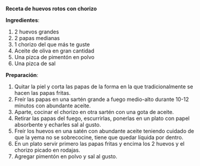 **Receta de huevos rotos con chorizo**

**Ingredientes**:

1. 2 huevos grandes
2. 2 papas medianas
3. 1 chorizo del que más te guste
4. Aceite de oliva en gran cantidad
5. Una pizca de pimentón en polvo
6. Una pizca de sal

**Preparación**:

1. Quitar la piel y corta las papas de la forma en la que tradicionalmente se hacen las papas fritas. 
2.  Freír las papas en una sartén grande a fuego medio-alto durante 10-12 minutos con abundante aceite.  
3.  Aparte, cocinar el chorizo en otra sartén con una gota de aceite. 
4. Retirar las papas del fuego, escurrirlas, ponerlas en un plato con papel absorbente y echarles sal al gusto.
5.  Freír los huevos en una satén con abundante aceite teniendo cuidado de que la yema no se sobrecocine, tiene que quedar líquida por dentro.   
6.  En un plato servir primero las papas fritas y encima los 2 huevos y el chorizo picado en rodajas.  
7.  Agregar pimentón en polvo y sal al gusto.
